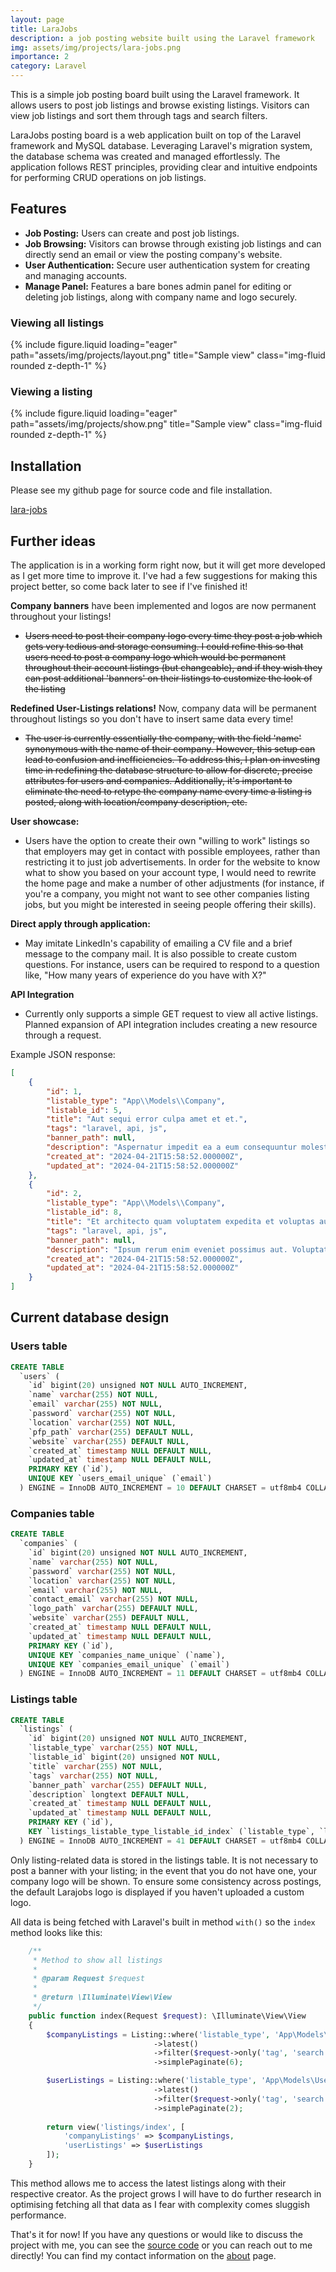 ```yaml
---
layout: page
title: LaraJobs
description: a job posting website built using the Laravel framework
img: assets/img/projects/lara-jobs.png
importance: 2
category: Laravel
---
```

This is a simple job posting board built using the Laravel framework. It allows users to post job listings and browse existing listings. Visitors can view job listings and sort them through tags and search filters.

LaraJobs posting board is a web application built on top of the Laravel framework and MySQL database. Leveraging Laravel's migration system, the database schema was created and managed effortlessly. The application follows REST principles, providing clear and intuitive endpoints for performing CRUD operations on job listings.

## Features
- **Job Posting:** Users can create and post job listings.
- **Job Browsing:** Visitors can browse through existing job listings and can directly send an email or view the posting company's website.
- **User Authentication:** Secure user authentication system for creating and managing accounts.
- **Manage Panel:** Features a bare bones admin panel for editing or deleting job listings, along with company name and logo securely.

### Viewing all listings
{% include figure.liquid loading="eager" path="assets/img/projects/layout.png" title="Sample view" class="img-fluid rounded z-depth-1" %}


### Viewing a listing
{% include figure.liquid loading="eager" path="assets/img/projects/show.png" title="Sample view" class="img-fluid rounded z-depth-1" %}

## Installation

Please see my github page for source code and file installation.

[lara-jobs](https://github.com/gitnjole/lara-jobs)

## Further ideas

The application is in a working form right now, but it will get more developed as I get more time to improve it.
I've had a few suggestions for making this project better, so come back later to see if I've finished it!

**Company banners** have been implemented and logos are now permanent throughout your listings!
- ~~Users need to post their company logo every time they post a job which gets very tedious and storage consuming. I could refine this so that users need to post a company logo which would be permanent throughout their account listings (but changeable), and if they wish they can post additional 'banners' on their listings to customize the look of the listing~~

**Redefined User-Listings relations!** Now, company data will be permanent throughout listings so you don't have to insert same data every time!
- ~~The user is currently essentially the company, with the field 'name' synonymous with the name of their company. However, this setup can lead to confusion and inefficiencies. To address this, I plan on investing time in redefining the database structure to allow for discrete, precise attributes for users and companies. Additionally, it's important to eliminate the need to retype the company name every time a listing is posted, along with location/company description, etc.~~

**User showcase:** 
- Users have the option to create their own "willing to work" listings so that employers may get in contact with possible employees, rather than restricting it to just job advertisements. In order for the website to know what to show you based on your account type, I would need to rewrite the home page and make a number of other adjustments (for instance, if you're a company, you might not want to see other companies listing jobs, but you might be interested in seeing people offering their skills).

**Direct apply through application:** 
- May imitate LinkedIn's capability of emailing a CV file and a brief message to the company mail. It is also possible to create custom questions. For instance, users can be required to respond to a question like, "How many years of experience do you have with X?"

**API Integration**
- Currently only supports a simple GET request to view all active listings. Planned expansion of API integration includes creating a new resource through a request.

Example JSON response:
```json
[
    {
        "id": 1,
        "listable_type": "App\\Models\\Company",
        "listable_id": 5,
        "title": "Aut sequi error culpa amet et et.",
        "tags": "laravel, api, js",
        "banner_path": null,
        "description": "Aspernatur impedit ea a eum consequuntur molestias. Reprehenderit pariatur est quibusdam optio itaque quos iste. Qui ex reprehenderit est voluptatum officia. Odio odio cupiditate quo sint et voluptatem quaerat. Sit deleniti ratione doloremque vero animi optio qui.",
        "created_at": "2024-04-21T15:58:52.000000Z",
        "updated_at": "2024-04-21T15:58:52.000000Z"
    },
    {
        "id": 2,
        "listable_type": "App\\Models\\Company",
        "listable_id": 8,
        "title": "Et architecto quam voluptatem expedita et voluptas aut.",
        "tags": "laravel, api, js",
        "banner_path": null,
        "description": "Ipsum rerum enim eveniet possimus aut. Voluptatum qui nulla quia fugit velit qui hic eius. Inventore architecto ea mollitia laudantium veritatis quia. Autem et repellat fugiat debitis error et. Dolor totam quod nesciunt ut est dolor rem. Adipisci nisi provident expedita aut. Voluptatem molestias eligendi aliquid quo animi. Optio maxime sint optio et. Temporibus qui modi dignissimos in optio omnis vitae.",
        "created_at": "2024-04-21T15:58:52.000000Z",
        "updated_at": "2024-04-21T15:58:52.000000Z"
    }
]
```

## Current database design

### Users table
```sql
CREATE TABLE
  `users` (
    `id` bigint(20) unsigned NOT NULL AUTO_INCREMENT,
    `name` varchar(255) NOT NULL,
    `email` varchar(255) NOT NULL,
    `password` varchar(255) NOT NULL,
    `location` varchar(255) NOT NULL,
    `pfp_path` varchar(255) DEFAULT NULL,
    `website` varchar(255) DEFAULT NULL,
    `created_at` timestamp NULL DEFAULT NULL,
    `updated_at` timestamp NULL DEFAULT NULL,
    PRIMARY KEY (`id`),
    UNIQUE KEY `users_email_unique` (`email`)
  ) ENGINE = InnoDB AUTO_INCREMENT = 10 DEFAULT CHARSET = utf8mb4 COLLATE = utf8mb4_unicode_ci
```

### Companies table
```sql
CREATE TABLE
  `companies` (
    `id` bigint(20) unsigned NOT NULL AUTO_INCREMENT,
    `name` varchar(255) NOT NULL,
    `password` varchar(255) NOT NULL,
    `location` varchar(255) NOT NULL,
    `email` varchar(255) NOT NULL,
    `contact_email` varchar(255) NOT NULL,
    `logo_path` varchar(255) DEFAULT NULL,
    `website` varchar(255) DEFAULT NULL,
    `created_at` timestamp NULL DEFAULT NULL,
    `updated_at` timestamp NULL DEFAULT NULL,
    PRIMARY KEY (`id`),
    UNIQUE KEY `companies_name_unique` (`name`),
    UNIQUE KEY `companies_email_unique` (`email`)
  ) ENGINE = InnoDB AUTO_INCREMENT = 11 DEFAULT CHARSET = utf8mb4 COLLATE = utf8mb4_unicode_ci
```

### Listings table
```sql
CREATE TABLE
  `listings` (
    `id` bigint(20) unsigned NOT NULL AUTO_INCREMENT,
    `listable_type` varchar(255) NOT NULL,
    `listable_id` bigint(20) unsigned NOT NULL,
    `title` varchar(255) NOT NULL,
    `tags` varchar(255) NOT NULL,
    `banner_path` varchar(255) DEFAULT NULL,
    `description` longtext DEFAULT NULL,
    `created_at` timestamp NULL DEFAULT NULL,
    `updated_at` timestamp NULL DEFAULT NULL,
    PRIMARY KEY (`id`),
    KEY `listings_listable_type_listable_id_index` (`listable_type`, `listable_id`)
  ) ENGINE = InnoDB AUTO_INCREMENT = 41 DEFAULT CHARSET = utf8mb4 COLLATE = utf8mb4_unicode_ci
```

Only listing-related data is stored in the listings table. It is not necessary to post a banner with your listing; in the event that you do not have one, your company logo will be shown. To ensure some consistency across postings, the default Larajobs logo is displayed if you haven't uploaded a custom logo.

All data is being fetched with Laravel's built in method `with()` so the `index` method looks like this:
```php
    /**
     * Method to show all listings
     *
     * @param Request $request
     *
     * @return \Illuminate\View\View
     */
    public function index(Request $request): \Illuminate\View\View
    {
        $companyListings = Listing::where('listable_type', 'App\Models\Company')
                                ->latest()
                                ->filter($request->only('tag', 'search'))
                                ->simplePaginate(6);

        $userListings = Listing::where('listable_type', 'App\Models\User')
                                ->latest()
                                ->filter($request->only('tag', 'search'))
                                ->simplePaginate(2);
    
        return view('listings/index', [
            'companyListings' => $companyListings,
            'userListings' => $userListings
        ]);
    }
```

This method allows me to access the latest listings along with their respective creator. As the project grows I will have to do further research in optimising fetching all that data as I fear with complexity comes sluggish performance.

That's it for now! If you have any questions or would like to discuss the project with me, you can see the [source code](https://github.com/gitnjole/lara-jobs) or you can reach out to me directly! You can find my contact information on the [about](https://gitnjole.github.io/) page.